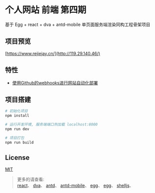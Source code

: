 # 个人网站 前端 第四期 

基于 Egg + react + dva + antd-mobile 单页面服务端渲染同构工程骨架项目

## 项目预览

[https://www.rejiejay.cn/](http://119.29.140.46/)

## 特性

- [使用Github的webhooks进行网站自动化部署](https://aotu.io/notes/2016/01/07/auto-deploy-website-by-webhooks-of-github/index.html)

## 项目搭建

``` bash
# 初始化项目
npm install

# 运行开发环境, 服务端端口热加载 localhost:8000
npm run dev

# 项目打包
npm run build

```

## License

[MIT](LICENSE)

> 更多的请查看:  
[react](https://reactjs.org/)、
[dva](https://github.com/dvajs/dva)、
[antd](https://ant.design/)、
[antd-mobile](https://mobile.ant.design/)、
[egg](http://eggjs.org/)、
[egg](http://eggjs.org/)、
[shelljs](https://github.com/shelljs/shelljs)、
